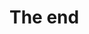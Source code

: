 <!-- .slide: data-background-image="./content/images/equinor_logo.png" data-background-size="15%" data-background-position="right 2% top 2%"-->

# The end


